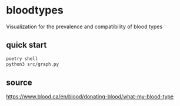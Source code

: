 # bloodtypes

Visualization for the prevalence and compatibility of blood types

## quick start

```bash
poetry shell
python3 src/graph.py
```

## source

https://www.blood.ca/en/blood/donating-blood/what-my-blood-type
